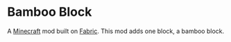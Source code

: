 # Bamboo Block

A [Minecraft](minecraft.net) mod built on [Fabric](fabricmc.net). This mod adds one block, a bamboo block.